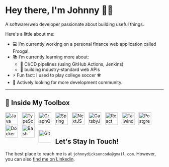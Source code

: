# Hey there, I'm Johnny 👋🏼

A software/web developer passionate about building useful things. 

Here's a little about me:
- 💻 I’m currently working on a personal finance web application called Froogal.
- 📚 I’m currently learning more about:
    - 🔨 CI/CD pipelines (using GitHub Actions, Jenkins)
    - 🔌 building industry-standard web APIs
- ⚡ Fun fact: I used to play college soccer ⚽️
- 🔭 Actively looking for more development community. 
  
---
## 🧰 Inside My Toolbox

<img align="left" alt="Java" width="40px" style="padding-right:10px;" src="https://cdn.jsdelivr.net/gh/devicons/devicon/icons/java/java-original.svg"/>
<img align="left" alt="TypeScript" width="40px" style="padding-right:10px;" src="https://cdn.jsdelivr.net/gh/devicons/devicon/icons/typescript/typescript-plain.svg" />
<img align="left" alt="GraphQL" width="40px" style="padding-right:10px;" src="https://cdn.jsdelivr.net/gh/devicons/devicon/icons/graphql/graphql-plain-wordmark.svg" />
<img align="left" alt="Spring" width="40px" style="padding-right:10px;" src="https://cdn.jsdelivr.net/gh/devicons/devicon/icons/spring/spring-original.svg" />
<img align="left" alt="NextJS" width="40px" style="padding-right:10px;" src="https://cdn.jsdelivr.net/gh/devicons/devicon/icons/nextjs/nextjs-original.svg" />
<img align="left" alt="GatsbyJS" width="40px" style="padding-right:10px;" src="https://cdn.jsdelivr.net/gh/devicons/devicon/icons/gatsby/gatsby-plain.svg" />
<img align="left" alt="React" width="40px" style="padding-right:10px;" src="https://cdn.jsdelivr.net/gh/devicons/devicon/icons/react/react-original.svg" />
<img align="left" alt="TailwindCSS" width="40px" style="padding-right:10px;" src="https://cdn.jsdelivr.net/gh/devicons/devicon/icons/tailwindcss/tailwindcss-plain.svg" />
<img align="left" alt="PostgreSQL" width="40px" style="padding-right:10px;" src="https://cdn.jsdelivr.net/gh/devicons/devicon/icons/postgresql/postgresql-original-wordmark.svg" />
<img align="left" alt="Docker" width="40px" style="padding-right:10px;" src="https://cdn.jsdelivr.net/gh/devicons/devicon/icons/docker/docker-original-wordmark.svg" />
<img align="left" alt="Bash" width="40px" style="padding-right:10px;" src="https://cdn.jsdelivr.net/gh/devicons/devicon/icons/bash/bash-original.svg" />
<img align="left" alt="Git" width="40px" style="padding-right:10px;padding-top:16px;padding-bottom:16px" src="https://cdn.jsdelivr.net/gh/devicons/devicon/icons/git/git-original.svg" />    

<br/>
<br/>
<br/>

## Let's Stay In Touch!
The best place to reach me is at `johnnydicksoncode@gmail.com`. However, you can also [find me on Linkedin](https://www.linkedin.com/in/johnathandicksondev/).
